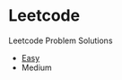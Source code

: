 # Leetcode
Leetcode Problem Solutions

- [Easy](https://github.com/nityanaki/leetcode/tree/main/easy)
- Medium
